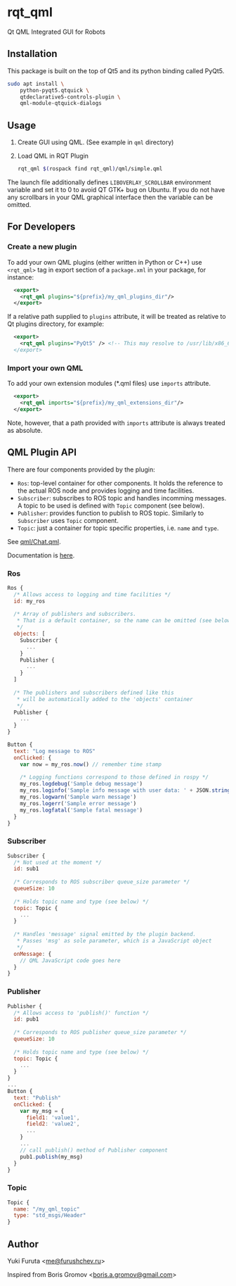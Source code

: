 rqt_qml
=======

Qt QML Integrated GUI for Robots

## Installation

This package is built on the top of Qt5 and its python binding called PyQt5.


``` bash
sudo apt install \
    python-pyqt5.qtquick \
    qtdeclarative5-controls-plugin \
    qml-module-qtquick-dialogs
```

## Usage

1. Create GUI using QML. (See example in `qml` directory)
1. Load QML in RQT Plugin

    ```bash
    rqt_qml $(rospack find rqt_qml)/qml/simple.qml
    ```

The launch file additionally defines `LIBOVERLAY_SCROLLBAR` environment variable and set it to 0 to avoid QT GTK+ bug on Ubuntu. If you do not have any scrollbars in your QML graphical interface then the variable can be omitted.

## For Developers

### Create a new plugin

To add your own QML plugins (either written in Python or C++) use `<rqt_qml>` tag in export section of a `package.xml` in your package, for instance:

```xml
  <export>
    <rqt_qml plugins="${prefix}/my_qml_plugins_dir"/>
  </export>
```

If a relative path supplied to `plugins` attribute, it will be treated as relative to Qt plugins directory, for example:

```xml
  <export>
    <rqt_qml plugins="PyQt5" /> <!-- This may resolve to /usr/lib/x86_64-linux-gnu/qt5/plugins/PyQt5 --/>
  </export>
```

### Import your own QML

To add your own extension modules (*.qml files) use `imports` attribute.

```xml
  <export>
    <rqt_qml imports="${prefix}/my_qml_extensions_dir"/>
  </export>
```

Note, however, that a path provided with `imports` attribute is always treated as absolute.

## QML Plugin API

There are four components provided by the plugin:

 * `Ros`: top-level container for other components. It holds the reference to the actual ROS node and provides logging and time facilities.
 * `Subscriber`: subscribes to ROS topic and handles incomming messages. A topic to be used is defined with `Topic` component (see below).
 * `Publisher`: provides function to publish to ROS topic. Similarly to `Subscriber` uses `Topic` component.
 * `Topic`: just a container for topic specific properties, i.e. `name` and `type`.

See [qml/Chat.qml](examples/Chat.qml).

Documentation is [here](https://doc.qt.io/qt-5.6/qmlapplications.html).

### Ros

```qml
Ros {
  /* Allows access to logging and time facilities */
  id: my_ros
  
  /* Array of publishers and subscribers.
   * That is a default container, so the name can be omitted (see below)
   */
  objects: [
    Subscriber {
      ...
    }
    Publisher {
      ...
    }
  ]
  
  /* The publishers and subscribers defined like this
   * will be automatically added to the 'objects' container
   */
  Publisher {
    ...
  }
}

Button {
  text: "Log message to ROS"
  onClicked: {
    var now = my_ros.now() // remember time stamp
    
    /* Logging functions correspond to those defined in rospy */
    my_ros.logdebug('Sample debug message')
    my_ros.loginfo('Sample info message with user data: ' + JSON.stringify(now))
    my_ros.logwarn('Sample warn message')
    my_ros.logerr('Sample error message')
    my_ros.logfatal('Sample fatal message')
  }
}
```

### Subscriber

```qml
Subscriber {
  /* Not used at the moment */
  id: sub1
  
  /* Corresponds to ROS subscriber queue_size parameter */
  queueSize: 10
  
  /* Holds topic name and type (see below) */
  topic: Topic {
    ...
  }
  
  /* Handles 'message' signal emitted by the plugin backend. 
   * Passes 'msg' as sole parameter, which is a JavaScript object
   */
  onMessage: {
    // QML JavaScript code goes here
  }
}
```

### Publisher

```qml
Publisher {
  /* Allows access to 'publish()' function */
  id: pub1
  
  /* Corresponds to ROS publisher queue_size parameter */
  queueSize: 10
  
  /* Holds topic name and type (see below) */
  topic: Topic {
    ...
  }
}
...
Button {
  text: "Publish"
  onClicked: {
    var my_msg = {
      field1: 'value1',
      field2: 'value2',
      ...
    }
    ...
    // call publish() method of Publisher component
    pub1.publish(my_msg)
  }
}
```

### Topic

```qml
Topic {
  name: "/my_qml_topic"
  type: "std_msgs/Header"
}
```

## Author

Yuki Furuta <<me@furushchev.ru>>

Inspired from Boris Gromov <<boris.a.gromov@gmail.com>>
